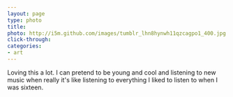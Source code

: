 ```yaml
---
layout: page
type: photo
title: 
photo: http://i5m.github.com/images/tumblr_lhn8hynwh11qzcagpo1_400.jpg
click-through: 
categories: 
- art
---
```

Loving this a lot. I can pretend to be young and cool and listening to new music when really it's like listening to everything I liked to listen to when I was sixteen. 
